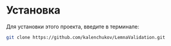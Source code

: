 # Установка
Для установки этого проекта, введите в терминале:
```bash
git clone https://github.com/kalenchukov/LemnaValidation.git
```
